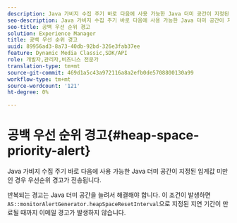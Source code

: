 ```yaml
---
description: Java 가비지 수집 주기 바로 다음에 사용 가능한 Java 더미 공간이 지정된 임계값 미만인 경우 우선순위 경고가 전송됩니다.
seo-description: Java 가비지 수집 주기 바로 다음에 사용 가능한 Java 더미 공간이 지정된 임계값 미만인 경우 우선순위 경고가 전송됩니다.
seo-title: 공백 우선 순위 경고
solution: Experience Manager
title: 공백 우선 순위 경고
uuid: 89956ad3-8a73-40db-92bd-326e3fab37ee
feature: Dynamic Media Classic,SDK/API
role: 개발자,관리자,비즈니스 전문가
translation-type: tm+mt
source-git-commit: 469d1a5c43a972116a8a2efb0de5708800130a99
workflow-type: tm+mt
source-wordcount: '121'
ht-degree: 0%

---
```



# 공백 우선 순위 경고{#heap-space-priority-alert}

Java 가비지 수집 주기 바로 다음에 사용 가능한 Java 더미 공간이 지정된 임계값 미만인 경우 우선순위 경고가 전송됩니다.

반복되는 경고는 Java 더미 공간을 늘려서 해결해야 합니다. 이 조건이 발생하면 `AS::monitorAlertGenerator.heapSpaceResetInterval`으로 지정된 지연 기간이 만료될 때까지 이메일 경고가 발생하지 않습니다.
